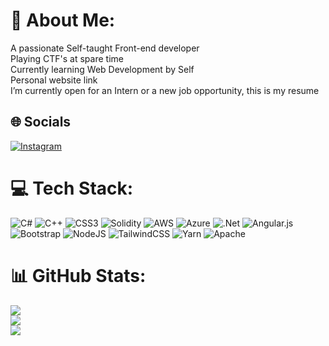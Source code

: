 # 💫 About Me:
A passionate Self-taught Front-end developer<br>Playing CTF's at spare time<br>Currently learning Web Development by Self<br>Personal website link<br>I’m currently open for an Intern or a new job opportunity, this is my resume


## 🌐 Socials
[![Instagram](https://img.shields.io/badge/Instagram-%23E4405F.svg?logo=Instagram&logoColor=white)](https://instagram.com/_vedant_bisht) 

# 💻 Tech Stack:
![C#](https://img.shields.io/badge/c%23-%23239120.svg?style=flat&logo=c-sharp&logoColor=white) ![C++](https://img.shields.io/badge/c++-%2300599C.svg?style=flat&logo=c%2B%2B&logoColor=white) ![CSS3](https://img.shields.io/badge/css3-%231572B6.svg?style=flat&logo=css3&logoColor=white) ![Solidity](https://img.shields.io/badge/Solidity-%23363636.svg?style=flat&logo=solidity&logoColor=white) ![AWS](https://img.shields.io/badge/AWS-%23FF9900.svg?style=flat&logo=amazon-aws&logoColor=white) ![Azure](https://img.shields.io/badge/azure-%230072C6.svg?style=flat&logo=azure-devops&logoColor=white) ![.Net](https://img.shields.io/badge/.NET-5C2D91?style=flat&logo=.net&logoColor=white) ![Angular.js](https://img.shields.io/badge/angular.js-%23E23237.svg?style=flat&logo=angularjs&logoColor=white) ![Bootstrap](https://img.shields.io/badge/bootstrap-%23563D7C.svg?style=flat&logo=bootstrap&logoColor=white) ![NodeJS](https://img.shields.io/badge/node.js-6DA55F?style=flat&logo=node.js&logoColor=white) ![TailwindCSS](https://img.shields.io/badge/tailwindcss-%2338B2AC.svg?style=flat&logo=tailwind-css&logoColor=white) ![Yarn](https://img.shields.io/badge/yarn-%232C8EBB.svg?style=flat&logo=yarn&logoColor=white) ![Apache](https://img.shields.io/badge/apache-%23D42029.svg?style=flat&logo=apache&logoColor=white)
# 📊 GitHub Stats:
![](https://github-readme-stats.vercel.app/api?username=VEDANTBISHT&theme=dracula&hide_border=false&include_all_commits=true&count_private=true)<br/>
![](https://github-readme-streak-stats.herokuapp.com/?user=VEDANTBISHT&theme=dracula&hide_border=false)<br/>
![](https://github-readme-stats.vercel.app/api/top-langs/?username=VEDANTBISHT&theme=dracula&hide_border=false&include_all_commits=true&count_private=true&layout=compact)


